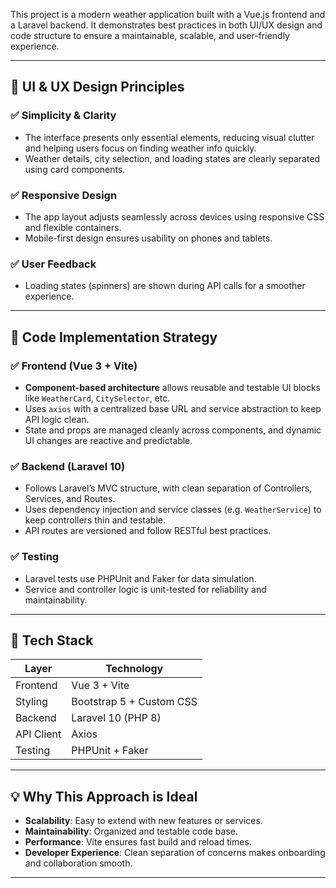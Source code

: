 This project is a modern weather application built with a Vue.js frontend and a Laravel backend.
It demonstrates best practices in both UI/UX design and code structure to ensure a maintainable, scalable, and user-friendly experience.

---

## 🎨 UI & UX Design Principles

### ✅ Simplicity & Clarity
- The interface presents only essential elements, reducing visual clutter and helping users focus on finding weather info quickly.
- Weather details, city selection, and loading states are clearly separated using card components.

### ✅ Responsive Design
- The app layout adjusts seamlessly across devices using responsive CSS and flexible containers.
- Mobile-first design ensures usability on phones and tablets.

### ✅ User Feedback
- Loading states (spinners) are shown during API calls for a smoother experience.

---

## 🧠 Code Implementation Strategy

### ✅ Frontend (Vue 3 + Vite)
- **Component-based architecture** allows reusable and testable UI blocks like `WeatherCard`, `CitySelector`, etc.
- Uses `axios` with a centralized base URL and service abstraction to keep API logic clean.
- State and props are managed cleanly across components, and dynamic UI changes are reactive and predictable.

### ✅ Backend (Laravel 10)
- Follows Laravel’s MVC structure, with clean separation of Controllers, Services, and Routes.
- Uses dependency injection and service classes (e.g. `WeatherService`) to keep controllers thin and testable.
- API routes are versioned and follow RESTful best practices.

### ✅ Testing
- Laravel tests use PHPUnit and Faker for data simulation.
- Service and controller logic is unit-tested for reliability and maintainability.

---

## 🔗 Tech Stack

| Layer     | Technology     |
|-----------|----------------|
| Frontend  | Vue 3 + Vite   |
| Styling   | Bootstrap 5 + Custom CSS |
| Backend   | Laravel 10 (PHP 8) |
| API Client| Axios          |
| Testing   | PHPUnit + Faker |

---

## 💡 Why This Approach is Ideal

- **Scalability**: Easy to extend with new features or services.
- **Maintainability**: Organized and testable code base.
- **Performance**: Vite ensures fast build and reload times.
- **Developer Experience**: Clean separation of concerns makes onboarding and collaboration smooth.

---
